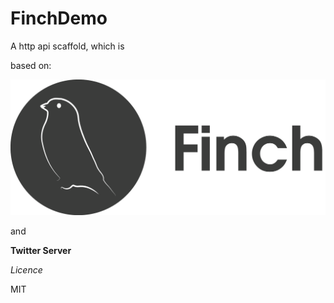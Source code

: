 FinchDemo
======

A http api scaffold, which is

based on:

![Finch](https://raw.githubusercontent.com/finagle/finch/master/finch-logo.png)

and

**Twitter Server**

*Licence*

MIT